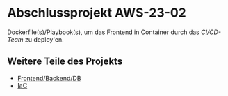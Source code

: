 # Abschlussprojekt AWS-23-02

Dockerfile(s)/Playbook(s), um das Frontend in Container durch das *CI/CD-Team* zu deploy'en.

## Weitere Teile des Projekts

- [Frontend/Backend/DB](https://github.com/ChriZZ2406/Abschlussprojekt-Front-Backend)
- [IaC](https://github.com/ramziatrous/Abschlussprojekt-Terraform-AWS)

